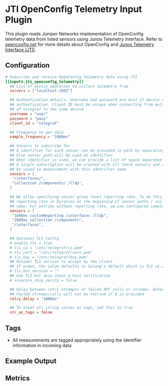 # JTI OpenConfig Telemetry Input Plugin

This plugin reads Juniper Networks implementation of OpenConfig telemetry data
from listed sensors using Junos Telemetry Interface. Refer to
[openconfig.net](http://openconfig.net/) for more details about OpenConfig and
[Junos Telemetry Interface (JTI)][1].

[1]: https://www.juniper.net/documentation/en_US/junos/topics/concept/junos-telemetry-interface-oveview.html

## Configuration

```toml @sample.conf
# Subscribe and receive OpenConfig Telemetry data using JTI
[[inputs.jti_openconfig_telemetry]]
  ## List of device addresses to collect telemetry from
  servers = ["localhost:1883"]

  ## Authentication details. Username and password are must if device expects
  ## authentication. Client ID must be unique when connecting from multiple instances
  ## of telegraf to the same device
  username = "user"
  password = "pass"
  client_id = "telegraf"

  ## Frequency to get data
  sample_frequency = "1000ms"

  ## Sensors to subscribe for
  ## A identifier for each sensor can be provided in path by separating with space
  ## Else sensor path will be used as identifier
  ## When identifier is used, we can provide a list of space separated sensors.
  ## A single subscription will be created with all these sensors and data will
  ## be saved to measurement with this identifier name
  sensors = [
   "/interfaces/",
   "collection /components/ /lldp",
  ]

  ## We allow specifying sensor group level reporting rate. To do this, specify the
  ## reporting rate in Duration at the beginning of sensor paths / collection
  ## name. For entries without reporting rate, we use configured sample frequency
  sensors = [
   "1000ms customReporting /interfaces /lldp",
   "2000ms collection /components",
   "/interfaces",
  ]

  ## Optional TLS Config
  # enable_tls = true
  # tls_ca = "/etc/telegraf/ca.pem"
  # tls_cert = "/etc/telegraf/cert.pem"
  # tls_key = "/etc/telegraf/key.pem"
  ## Minimal TLS version to accept by the client
  ## If undet, the value defaults to Golang's default which is TLS v1.2 currently.
  # tls_min_version = ""
  ## Use TLS but skip chain & host verification
  # insecure_skip_verify = false

  ## Delay between retry attempts of failed RPC calls or streams. Defaults to 1000ms.
  ## Failed streams/calls will not be retried if 0 is provided
  retry_delay = "1000ms"

  ## To treat all string values as tags, set this to true
  str_as_tags = false
```

## Tags

- All measurements are tagged appropriately using the identifier information
  in incoming data

## Example Output

## Metrics
